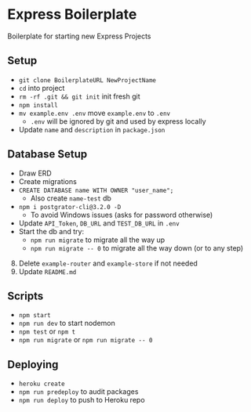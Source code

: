 # Express Boilerplate

Boilerplate for starting new Express Projects

## Setup

- `git clone BoilerplateURL NewProjectName`
- `cd` into project
- `rm -rf .git && git init` init fresh git 
- `npm install`
- `mv example.env .env` move `example.env` to `.env`
    - `.env` will be ignored by git and used by express locally
- Update `name` and `description` in `package.json`

## Database Setup
- Draw ERD
- Create migrations
- `CREATE DATABASE name WITH OWNER "user_name";`
    - Also create `name-test` db
- `npm i postgrator-cli@3.2.0 -D` 
    - To avoid Windows issues (asks for password otherwise)
- Update `API_Token`, `DB_URL` and `TEST_DB_URL` in `.env`
- Start the db and try:
    - `npm run migrate` to migrate all the way up
    - `npm run migrate -- 0` to migrate all the way down (or to any step)



8. Delete `example-router` and `example-store` if not needed
9. Update `README.md`

## Scripts
- `npm start`
- `npm run dev` to start nodemon
- `npm test` or `npm t`
- `npm run migrate` or `npm run migrate -- 0`

## Deploying
- `heroku create`
- `npm run predeploy` to audit packages
- `npm run deploy` to push to Heroku repo

